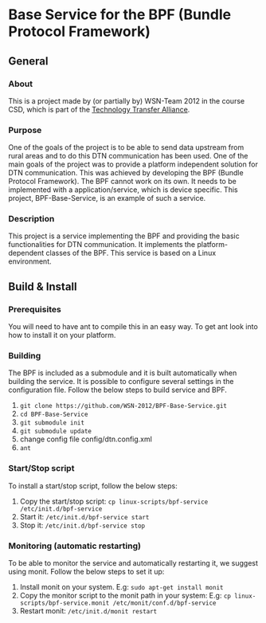 # Base Service for the BPF (Bundle Protocol Framework) 

## General
### About
This is a project made by (or partially by) WSN-Team 2012 in the course CSD, which is part of the [Technology Transfer Alliance](http://ttaportal.org/).
### Purpose
One of the goals of the project is to be able to send data upstream from rural areas and to do this DTN communication has been used.
One of the main goals of the project was to provide a platform independent solution for DTN communication. This was achieved by developing the BPF (Bundle Protocol Framework). The BPF cannot work on its own. It needs to be implemented with a application/service, which is device specific. This project, BPF-Base-Service, is an example of such a service.
### Description
This project is a service implementing the BPF and providing the basic functionalities for DTN communication. It implements the platform-dependent classes of the BPF. This service is based on a Linux environment.

## Build & Install
### Prerequisites
You will need to have ant to compile this in an easy way. To get ant look into how to install it on your platform.

### Building
The BPF is included as a submodule and it is built automatically when building the service. It is possible to configure several settings in the configuration file.
Follow the below steps to build service and BPF.

1.  `git clone https://github.com/WSN-2012/BPF-Base-Service.git`
2.  `cd BPF-Base-Service`
3.  `git submodule init`
4.  `git submodule update`
5.  change config file config/dtn.config.xml
6.  `ant`

### Start/Stop script
To install a start/stop script, follow the below steps:

1.  Copy the start/stop script: `cp linux-scripts/bpf-service /etc/init.d/bpf-service`
2.  Start it: `/etc/init.d/bpf-service start`
3.  Stop it: `/etc/init.d/bpf-service stop`

### Monitoring (automatic restarting)
To be able to monitor the service and automatically restarting it, we suggest using monit. Follow the below steps to set it up:

1.  Install monit on your system. E.g: `sudo apt-get install monit`
2.  Copy the monitor script to the monit path in your system: E.g: `cp linux-scripts/bpf-service.monit /etc/monit/conf.d/bpf-service`
3.  Restart monit: `/etc/init.d/monit restart`